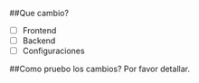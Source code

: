 ##Que cambio?
- [ ] Frontend
- [ ] Backend
- [ ] Configuraciones

##Como pruebo los cambios?
Por favor detallar.
